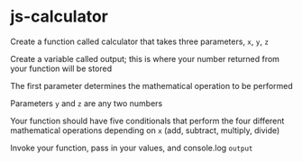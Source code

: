 # js-calculator
Create a function called calculator that takes three parameters, `x`, `y`, `z`

Create a variable called output; this is where your number returned from your function will be stored

The first parameter determines the mathematical operation to be performed

Parameters `y` and `z` are any two numbers

Your function should have five conditionals that perform the four different mathematical operations depending on `x` (add, subtract, multiply, divide)

Invoke your function, pass in your values, and console.log `output`

